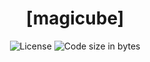 <h1 align="center">[magicube]</h1>

<div align="center">

![License](https://img.shields.io/github/license/golxzn/magicube)
![Code size in bytes](https://img.shields.io/github/languages/code-size/golxzn/magicube)

</div>
